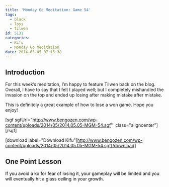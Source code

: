 ```yaml
---
title: 'Monday Go Meditation: Game 54'
tags:
  - black
  - loss
  - tilwen
id: 5131
categories:
  - Kifu
  - Monday Go Meditation
date: 2014-05-05 07:15:38
---
```


## Introduction

For this week’s meditation, I’m happy to feature Tilwen back on the blog. Overall, I have to say that I felt I played well; but I completely mishandled the invasion on the top and ended up losing after making mistake after mistake.

This is definitely a great example of how to lose a won game. Hope you enjoy!

[sgf sgfUrl="http://www.bengozen.com/wp-content/uploads/2014/05/2014.05.05-MGM-54.sgf"  class="aligncenter"][/sgf]

[download label="Download Kifu"]http://www.bengozen.com/wp-content/uploads/2014/05/2014.05.05-MGM-54.sgf[/download]

## **One Point Lesson**

<span style="color: #000000;">If you avoid a ko for fear of losing it, your gameplay will be limited and you will eventually hit a glass ceiling in your growth.</span>